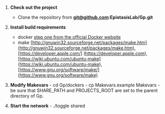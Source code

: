 1. **Check out the project**
 	- Clone the repository from  <b>git@github.com:EpistasisLab/Gp.git</b> 

2. **Install build requirements**
	- docker [step one from the official Docker website](https://docs.docker.com/engine/getstarted/step_one/)
	- make [http://gnuwin32.sourceforge.net/packages/make.htm](http://gnuwin32.sourceforge.net/packages/make.htm),[https://developer.apple.com/] (https://developer.apple.com),[https://wiki.ubuntu.com/ubuntu-make] (https://wiki.ubuntu.com/ubuntu-make),[https://www.gnu.org/software/make/](https://www.gnu.org/software/make)
3. **Modify Makevars**
        - cd Gp/dockers
        - cp Makevars.example Makevars
        - be sure that SHARE_PATH and PROJECTS_ROOT are set to the parent directory of Gp.  

4. **Start the network**
        - ./toggle shared
